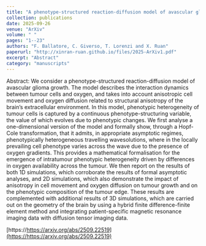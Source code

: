 ```yaml
---
title: "A phenotype-structured reaction-diffusion model of avascular glioma growth"
collection: publications
date: 2025-09-26
venue: "ArXiv"
volume: " "
pages: "1--23"
authors: "F. Ballatore, C. Giverso, T. Lorenzi and X. Ruan"
paperurl: "http://xinran-ruan.github.io/files/2025-ArXiv1.pdf"
excerpt: "Abstract"
category: "manuscripts"
---
```

Abstract: We consider a phenotype-structured reaction-diffusion model of avascular glioma growth. The model describes the interaction dynamics between tumour cells and oxygen, and takes into account anisotropic cell movement and oxygen diffusion related to structural anisotropy of the brain’s extracellular environment. In this model, phenotypic heterogeneity of tumour cells is captured by a continuous phenotype-structuring variable, the value of which evolves due to phenotypic changes. We first analyse a one-dimensional version of the model and formally show, through a Hopf-Cole transformation, that it admits, in appropriate asymptotic regimes, phenotypically heterogeneous travelling wavesolutions, where in the locally prevailing cell phenotype varies across the wave due to the presence of oxygen gradients. This provides a mathematical formalisation for the emergence of intratumour phenotypic heterogeneity driven by differences in oxygen availability across the tumour. We then report on the results of both 1D simulations, which corroborate the results of formal asymptotic analyses, and 2D simulations, which also demonstrate the impact of anisotropy in cell movement and oxygen diffusion on tumour growth and on the phenotypic composition of the tumour edge. These results are complemented with additional results of 3D simulations, which are carried out on the geometry of the brain by using a hybrid finite difference-finite element method and integrating patient-specific magnetic resonance imaging data with diffusion tensor imaging data. 

[https://https://arxiv.org/abs/2509.22519](https://https://arxiv.org/abs/2509.22519)